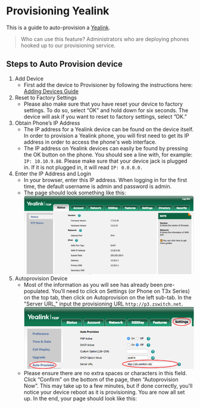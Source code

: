 # Provisioning Yealink

This is a guide to auto-provision a [Yealink](http://yealink.com/product_list.aspx?ProductsCateID=1298&BaseInfoCateId=1298&cateid=1298&News_CateId=1298&Cate_Id=1298).

> Who can use this feature?
> Administrators who are deploying phones hooked up to our provisioning service.

## Steps to Auto Provision device

1. Add Device
    - First add the device to Provisioner by following the instructions here: [Adding Devices Guide](./prov_start_guide.md)
2. Reset to Factory Settings
    - Please also make sure that you have reset your device to factory settings. To do so, select “OK” and hold down for six seconds. The device will ask if you want to reset to factory settings, select ”OK.”
3. Obtain Phone’s IP Address
    - The IP address for a Yealink device can be found on the device itself. In order to provision a Yealink phone, you will first need to get its IP address in order to access the phone's web interface.
    - The IP address on Yealink devices can easily be found by pressing the OK button on the phone. You should see a line with, for example: `IP: 10.10.9.88`. Please make sure that your device jack is plugged in. If it is not plugged in, it will read `IP: 0.0.0.0.`
4. Enter the IP Address and Login
    - In your browser, enter this IP address. When logging in for the first time, the default username is admin and password is admin.
    - The page should look something like this:
    ![Yealink Start](images/yealink-start.png)
5. Autoprovision Device
    - Most of the information as you will see has already been pre-populated. You’ll need to click on Settings (or Phone on T3x Series) on the top tab, then click on Autoprovision on the left sub-tab. In the "Server URL," input the provisioning URL `http://p3.zswitch.net`.
    ![Yealink Auto Provision](images/yealink-auto-provision.png)
    - Please ensure there are no extra spaces or characters in this field. Click “Confirm” on the bottom of the page, then “Autoprovision Now”.  This may take up to a few minutes, but if done correctly, you’ll notice your device reboot as it is provisioning. You are now all set up.  In the end, your page should look like this:
